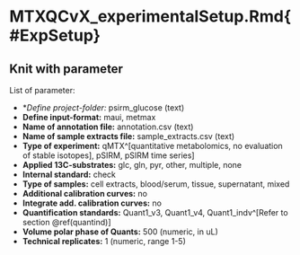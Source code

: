 # MTXQCvX_experimentalSetup.Rmd{#ExpSetup}

## Knit with parameter

List of parameter:

  * **Define project-folder:* psirm_glucose (text)
  * **Define input-format:** maui, metmax
  * **Name of annotation file:** annotation.csv (text)
  * **Name of sample extracts file:** sample_extracts.csv (text)
  * **Type of experiment:** qMTX^[quantitative metabolomics, no evaluation of stable isotopes], pSIRM, pSIRM time series]
  * **Applied 13C-substrates:** glc, gln, pyr, other, multiple, none
  * **Internal standard:** check
  * **Type of samples:** cell extracts, blood/serum, tissue, supernatant, mixed
  * **Additional calibration curves:** no
  * **Integrate add. calibration curves:** no
  * **Quantification standards:** Quant1_v3, Quant1_v4, Quant1_indv^[Refer to section \@ref(quantind)] 
  * **Volume polar phase of Quants:** 500 (numeric, in uL)
  * **Technical replicates:** 1 (numeric, range 1-5)

